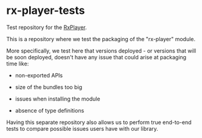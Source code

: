 # rx-player-tests ##############################################################

Test repository for the [RxPlayer](https://github.com/canalplus/rx-player).

This is a repository where we test the packaging of the "rx-player" module.

More specifically, we test here that versions deployed - or versions that will
be soon deployed, doesn't have any issue that could arise at packaging time
like:

  - non-exported APIs

  - size of the bundles too big

  - issues when installing the module

  - absence of type definitions


Having this separate repository also allows us to perform true end-to-end tests
to compare possible issues users have with our library.

